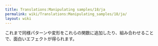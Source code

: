 ```yaml
---
title: Translations:Manipulating samples/18/ja
permalink: wiki/Translations:Manipulating_samples/18/ja/
layout: wiki
---
```


これまで同様パターンや変形をこれらの関数に追加したり、組み合わせることで、面白いエフェクトが得られます。
